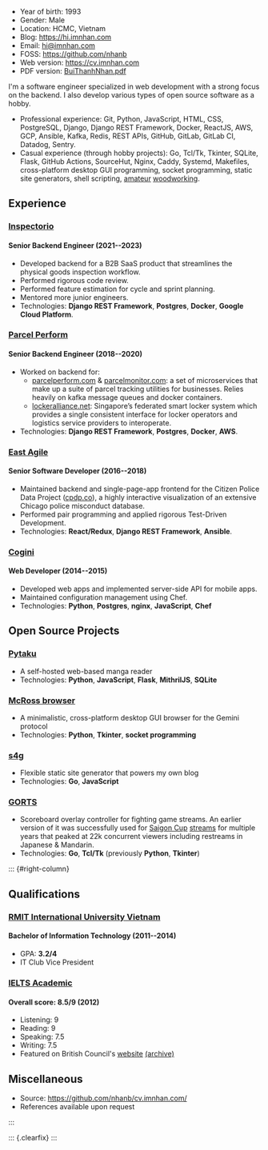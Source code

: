 - Year of birth: 1993
- Gender: Male
- Location: HCMC, Vietnam
- Blog: <https://hi.imnhan.com>
- Email: <hi@imnhan.com>
- FOSS: <https://github.com/nhanb>
- Web version: <https://cv.imnhan.com>
- PDF version: [BuiThanhNhan.pdf][pdf]

I'm a software engineer specialized in web development with a strong focus on
the backend. I also develop various types of open source software as a hobby.

- Professional experience: Git, Python, JavaScript, HTML, CSS, PostgreSQL,
  Django, Django REST Framework, Docker, ReactJS, AWS, GCP, Ansible, Kafka,
  Redis, REST APIs, GitHub, GitLab, GitLab CI, Datadog, Sentry.
- Casual experience (through hobby projects): Go, Tcl/Tk, Tkinter, SQLite,
  Flask, GitHub Actions, SourceHut, Nginx, Caddy, Systemd, Makefiles,
  cross-platform desktop GUI programming, socket programming, static site
  generators, shell scripting, [amateur][stick] [woodworking][pad].

## Experience

### [Inspectorio][insp]

#### Senior Backend Engineer (2021--2023)

- Developed backend for a B2B SaaS product that streamlines the physical
  goods inspection workflow.
- Performed rigorous code review.
- Performed feature estimation for cycle and sprint planning.
- Mentored more junior engineers.
- Technologies: **Django REST Framework**, **Postgres**, **Docker**, **Google
  Cloud Platform**.

### [Parcel Perform][pp]

#### Senior Backend Engineer (2018--2020)

- Worked on backend for:
  + [parcelperform.com][pp] & [parcelmonitor.com][pm]: a set of microservices
    that make up a suite of parcel tracking utilities for businesses. Relies
    heavily on kafka message queues and docker containers.
  + [lockeralliance.net][la]: Singapore’s federated smart locker system which
    provides a single consistent interface for locker operators and logistics
    service providers to interoperate.
- Technologies: **Django REST Framework**, **Postgres**, **Docker**, **AWS**.

### [East Agile][ea]

#### Senior Software Developer (2016--2018)

- Maintained backend and single-page-app frontend for the Citizen Police Data
  Project ([cpdp.co][cpdp]), a highly interactive visualization of an extensive
  Chicago police misconduct database.
- Performed pair programming and applied rigorous Test-Driven Development.
- Technologies: **React/Redux**, **Django REST Framework**, **Ansible**.

### [Cogini][cog]

#### Web Developer (2014--2015)

- Developed web apps and implemented server-side API for mobile apps.
- Maintained configuration management using Chef.
- Technologies: **Python**, **Postgres**, **nginx**, **JavaScript**, **Chef**

## Open Source Projects

### [Pytaku][ptk]

- A self-hosted web-based manga reader
- Technologies: **Python**, **JavaScript**, **Flask**, **MithrilJS**,
  **SQLite**

### [McRoss browser][mcr]

- A minimalistic, cross-platform desktop GUI browser for the Gemini protocol
- Technologies: **Python**, **Tkinter**, **socket programming**

### [s4g][s4g]

- Flexible static site generator that powers my own blog
- Technologies: **Go**, **JavaScript**

### [GORTS][gorts]

- Scoreboard overlay controller for fighting game streams. An earlier
  version of it was successfully used for [Saigon Cup][sgc] [streams][sgcs] for
  multiple years that peaked at 22k concurrent viewers including restreams in
  Japanese & Mandarin.
- Technologies: **Go**, **Tcl/Tk**
  (previously **Python**, **Tkinter**)

::: {#right-column}

## Qualifications

### [RMIT International University Vietnam][rmit]

#### Bachelor of Information Technology (2011--2014)

- GPA: **3.2/4**
- IT Club Vice President

### [IELTS Academic][ielts]

#### Overall score: **8.5/9** (2012)

- Listening: 9
- Reading: 9
- Speaking: 7.5
- Writing: 7.5
- Featured on British Council's [website][bc] [(archive)][bcm]

## Miscellaneous

- Source: <https://github.com/nhanb/cv.imnhan.com/>
- References available upon request

:::

::: {.clearfix}
:::

[insp]: https://inspectorio.com/
[pp]: https://www.parcelperform.com/
[pm]: https://www.parcelmonitor.com/
[la]: https://lockeralliance.net/
[ea]: https://www.eastagile.com/
[cpdp]: https://cpdp.co
[cog]: https://www.cogini.com/
[rmit]: https://www.rmit.edu.vn/
[ielts]: https://www.ielts.org/
[bc]: https://www.britishcouncil.vn/hoc-tieng-anh/ielts
[bcm]: https://web.archive.org/web/20230628172630/https://www.britishcouncil.vn/hoc-tieng-anh/ielts
[ptk]: https://github.com/nhanb/pytaku
[gorts]: https://github.com/nhanb/gorts
[sgc]: https://sgc19.saigonfgc.com/en/
[sgcs]: https://www.youtube.com/watch?v=9HwrXVi9Qa8&list=PLYSOEx17rT__sUi-xnf5PVrmtfd7IFi_l
[mcr]: https://sr.ht/~nhanb/mcross/
[more]: https://github.com/nhanb
[stick]: https://hi.imnhan.com/posts/my-first-diy-fightstick-part-1/
[pad]: https://hi.imnhan.com/posts/simplest-possible-stepmania-soft-to-hard-pad-mod/
[pdf]: https://cv.imnhan.com/BuiThanhNhan.pdf
[s4g]: https://hi.imnhan.com/s4g/
